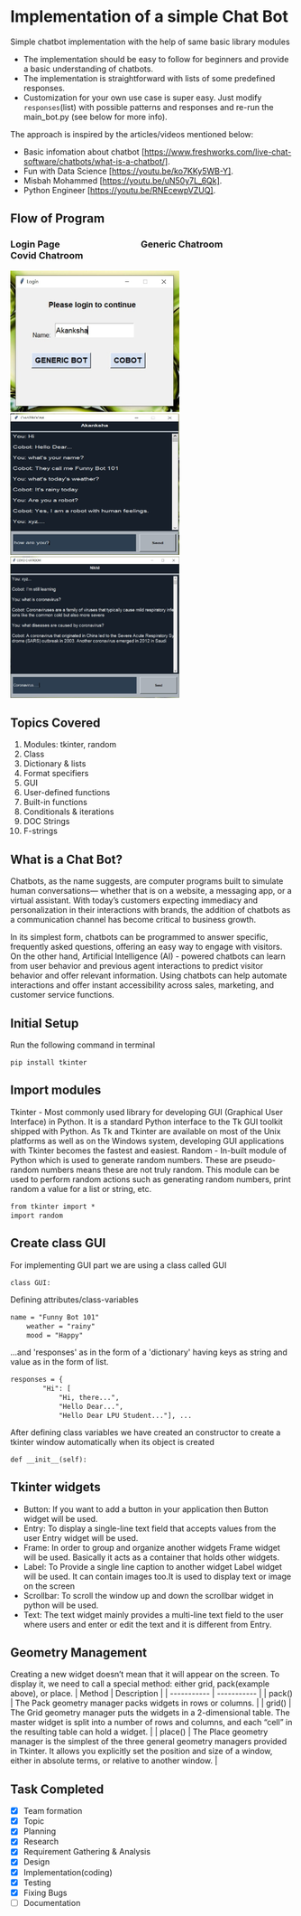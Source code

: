 # Implementation of a simple Chat Bot
Simple chatbot implementation with the help of same basic library modules

- The implementation should be easy to follow for beginners and provide a basic understanding of chatbots.
- The implementation is straightforward with lists of some predefined responses.
- Customization for your own use case is super easy. Just modify `responses`(list) with possible patterns and responses and re-run the main_bot.py (see below for more info).

The approach is inspired by the articles/videos mentioned below:
- Basic infomation about chatbot [https://www.freshworks.com/live-chat-software/chatbots/what-is-a-chatbot/].
- Fun with Data Science [https://youtu.be/ko7KKy5WB-Y].
- Misbah Mohammed [https://youtu.be/uN50y7L_6Qk].
- Python Engineer [https://youtu.be/RNEcewpVZUQ].

## Flow of Program
### Login Page &nbsp; &nbsp; &nbsp; &nbsp; &nbsp; &nbsp; &nbsp; &nbsp; &nbsp; &nbsp; &nbsp; &nbsp; &nbsp; &nbsp; &nbsp; &nbsp; &nbsp; &nbsp; Generic Chatroom &nbsp; &nbsp; &nbsp; &nbsp; &nbsp; &nbsp; &nbsp; &nbsp; &nbsp; &nbsp; &nbsp; &nbsp; &nbsp; &nbsp; &nbsp;&nbsp; Covid Chatroom
<img src="login.png" alt="independence" width="300" height="250">  &nbsp; <img src="generic.png" alt="independence" width="300" height="250"> &nbsp; <img src="covid bot.png" alt="independence" width="300" height="250">

## Topics Covered
1. Modules: tkinter, random
2. Class
3. Dictionary & lists
4. Format specifiers
5. GUI 
6. User-defined functions
7. Built-in functions
8. Conditionals & iterations
9. DOC Strings
10. F-strings

## What is a Chat Bot?
<p>
Chatbots, as the name suggests, are computer programs built to simulate human conversations— whether that is on a website, a messaging app, or a virtual assistant. With today’s customers expecting immediacy and personalization in their interactions with brands, the addition of chatbots as a communication channel has become critical to business growth.
</p>
<p>
In its simplest form, chatbots can be programmed to answer specific, frequently asked questions, offering an easy way to engage with visitors. On the other hand, Artificial Intelligence (AI) - powered chatbots can learn from user behavior and previous agent interactions to predict visitor behavior and offer relevant information. Using chatbots can help automate interactions and offer instant accessibility across sales, marketing, and customer service functions.</p>

## Initial Setup
Run the following command in terminal
```console
pip install tkinter
```
## Import modules
Tkinter - Most commonly used library for developing GUI (Graphical User Interface) in Python. It is a standard Python interface to the Tk GUI toolkit shipped with Python. As Tk and Tkinter are available on most of the Unix platforms as well as on the Windows system, developing GUI applications with Tkinter becomes the fastest and easiest.
Random -  In-built module of Python which is used to generate random numbers. These are pseudo-random numbers means these are not truly random. This module can be used to perform random actions such as generating random numbers, print random a value for a list or string, etc.
```console
from tkinter import *
import random
```
## Create class GUI 
For implementing GUI part we are using a class called GUI
```console
class GUI:
```
Defining attributes/class-variables
```console
name = "Funny Bot 101"
    weather = "rainy"
    mood = "Happy"
```
...and 'responses' as in the form of a 'dictionary' having keys as string and value as in the form of list.
```console
responses = {
        "Hi": [
            "Hi, there...",
            "Hello Dear...",
            "Hello Dear LPU Student..."], ...
```
After defining class variables we have created an constructor to create a tkinter window automatically when its object is created
```console
def __init__(self):
```
## Tkinter widgets
- Button: If you want to add a button in your application then Button widget will be used.
- Entry: To display a single-line text field that accepts values from the user Entry widget will be used.
- Frame: In order to group and organize another widgets Frame widget will be used. Basically it acts as a container that holds other widgets.
- Label: To Provide a single line caption to another widget Label widget will be used. It can contain images too.It is used to display text or image on the screen
- Scrollbar: To scroll the window up and down the scrollbar widget in python will be used.
- Text: The text widget mainly provides a multi-line text field to the user where users and enter or edit the text and it is different from Entry.
## Geometry Management
Creating a new widget doesn’t mean that it will appear on the screen. To display it, we need to call a special method: either grid, pack(example above), or place. 
| Method | Description |
| ----------- | ----------- |
| pack() | The Pack geometry manager packs widgets in rows or columns. |
| grid() | The Grid geometry manager puts the widgets in a 2-dimensional table. The master widget is split into a number of rows and columns, and each “cell” in the resulting table can hold a widget. |
| place() | The Place geometry manager is the simplest of the three general geometry managers provided in Tkinter. It allows you explicitly set the position and size of a window, either in absolute terms, or relative to another window. |

## Task Completed
- [x] Team formation
- [x] Topic
- [x] Planning
- [x] Research
- [x] Requirement Gathering & Analysis
- [x] Design
- [x] Implementation(coding)
- [x] Testing
- [x] Fixing Bugs
- [ ] Documentation

[^1]: The project is developed by Akanksha Verma and Nikhil Kumar under 3rd semester for python(INT 213).
